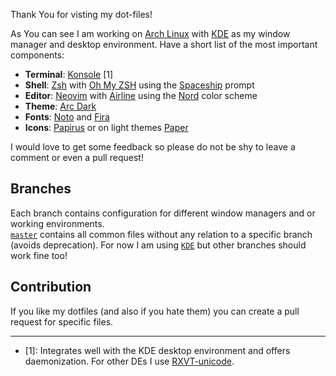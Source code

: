 Thank You for visting my dot-files!

As You can see I am working on [Arch Linux](http://archlinux.org/) with [KDE](https://www.kde.org/) as my window manager and desktop environment. Have a short list of the most important components:

- **Terminal**: [Konsole](https://konsole.kde.org/) [1]
- **Shell**: [Zsh](https://www.zsh.org/) with [Oh My ZSH](https://ohmyz.sh/) using the [Spaceship](https://github.com/denysdovhan/spaceship-prompt) prompt
- **Editor**: [Neovim](https://www.vim.org/) with [Airline](https://github.com/vim-airline/vim-airline) using the [Nord](https://github.com/arcticicestudio/nord-vim) color scheme
- **Theme**: [Arc Dark](https://github.com/NicoHood/arc-theme)
- **Fonts**: [Noto](https://www.google.com/get/noto/) and [Fira](https://mozilla.github.io/Fira/)
- **Icons**: [Papirus](https://github.com/PapirusDevelopmentTeam/papirus-icon-theme) or on light
  themes [Paper](https://github.com/snwh/paper-icon-theme)

I would love to get some feedback so please do not be shy to leave a comment or even a pull request!

## Branches

Each branch contains configuration for different window managers and or working environments. <br />
[`master`](https://github.com/re1/dotfiles) contains all common files without any relation to a specific branch (avoids deprecation). For now I am using [`KDE`](https://github.com/re1/dotfiles/tree/kde) but other branches should work fine too!

## Contribution

If you like my dotfiles (and also if you hate them) you can create a pull request for specific files.

---

- [1]: Integrates well with the KDE desktop environment and offers daemonization.
  For other DEs I use [RXVT-unicode](http://software.schmorp.de/pkg/rxvt-unicode.html).
